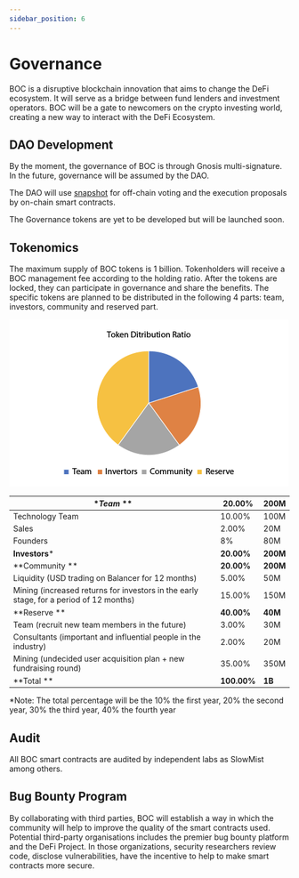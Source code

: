 ```yaml
---
sidebar_position: 6
---
```

# Governance

BOC is a disruptive blockchain innovation that aims to change the DeFi ecosystem. It will serve as a bridge between fund lenders and investment operators. BOC will be a gate to newcomers on the crypto investing world, creating a new way to interact with the DeFi Ecosystem.

## DAO Development

By the moment, the governance of BOC is through Gnosis multi-signature. In the future, governance will be assumed by the DAO. 

The DAO will use [snapshot](https://snapshot.org/) for off-chain voting and the execution proposals by on-chain smart contracts. 

The Governance tokens are yet to be developed but will be launched soon.

## Tokenomics

The maximum supply of BOC tokens is 1 billion. Tokenholders will receive a BOC management fee according to the holding ratio. After the tokens are locked, they can participate in governance and share the benefits. The specific tokens are planned to be distributed in the following 4 parts: team, investors, community and reserved part.

![tokenRatio_en](/images/tokenRatio_en.png)

| **Team* ** | **20.00%** | **200M** |
| --- | --- | --- |
| Technology Team | 10.00% | 100M |
| Sales | 2.00% | 20M |
| Founders | 8% | 80M |
| **Investors*** | **20.00%** | **200M** |
| **Community ** | **20.00%** | **200M** |
| Liquidity (USD trading on Balancer for 12 months) | 5.00% | 50M |
| Mining (increased returns for investors in the early stage, for a period of 12 months) | 15.00% | 150M |
| **Reserve ** | **40.00%** | **40M** |
| Team (recruit new team members in the future) | 3.00% | 30M |
| Consultants (important and influential people in the industry) | 2.00% | 20M |
| Mining (undecided user acquisition plan + new fundraising round) | 35.00% | 350M |
| **Total ** | **100.00%** | **1B** |

*Note: The total percentage will be the 10% the first year, 20% the second year, 30% the third year, 40% the fourth year

## Audit

All BOC smart contracts are audited by independent labs as SlowMist among others.

## Bug Bounty Program

By collaborating with third parties, BOC will establish a way in which the community will help to improve the quality of the smart contracts used. Potential third-party organisations includes the premier bug bounty platform and the DeFi Project. In those organizations, security researchers review code, disclose vulnerabilities, have the incentive to help to make smart contracts more secure.
